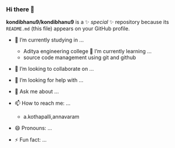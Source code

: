 ### Hi there 👋


**kondibhanu9/kondibhanu9** is a ✨ _special_ ✨ repository because its `README.md` (this file) appears on your GitHub profile.

- 🔭 I’m currently studying in ...
     * Aditya engineering college
   🌱 I’m currently learning ...
     * source code management using git and github
- 👯 I’m looking to collaborate on ...
- 🤔 I’m looking for help with ...
     
- 💬 Ask me about ...
- 📫 How to reach me: ...
    * a.kothapalli,annavaram
- 😄 Pronouns: ...
- ⚡ Fun fact: ...

